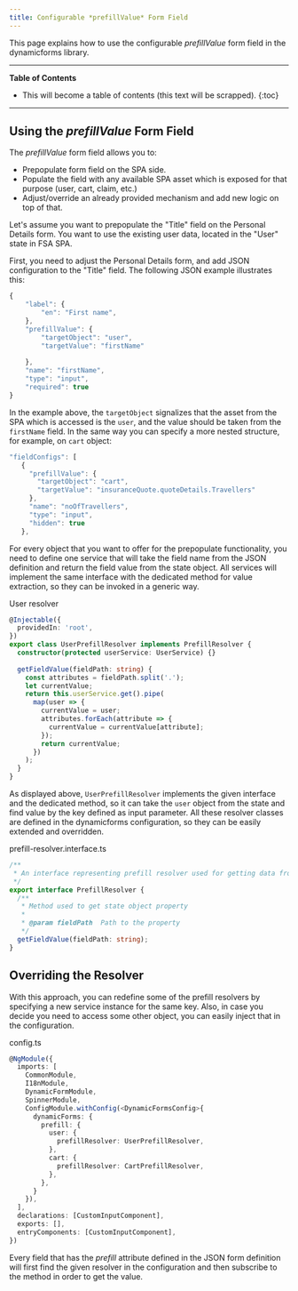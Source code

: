 ```yaml
---
title: Configurable *prefillValue* Form Field 
---
```


This page explains how to use the configurable *prefillValue* form field in the dynamicforms library. 



***

**Table of Contents**

- This will become a table of contents (this text will be scrapped).
{:toc}

***

## Using the *prefillValue* Form Field

The *prefillValue* form field allows you to:

- Prepopulate form field on the SPA side.
- Populate the field with any available SPA asset which is exposed for that purpose (user, cart, claim, etc.)
- Adjust/override an already provided mechanism and add new logic on top of that.

Let's assume you want to prepopulate the "Title" field on the Personal Details form. You want to use the existing user data, located in the "User" state in FSA SPA. 

First, you need to adjust the Personal Details form, and add JSON configuration to the "Title" field. The following JSON example illustrates this:

```typescript
{
    "label": {
        "en": "First name",
    },
    "prefillValue": {
        "targetObject": "user",
        "targetValue": "firstName"
 
    },
    "name": "firstName",
    "type": "input",
    "required": true
}
```

In the example above, the `targetObject` signalizes that the asset from the SPA which is accessed is the `user`, and the value should be taken from the `firstName` field. In the same way you can specify a more nested structure, for example, on `cart` object:

```typescript
"fieldConfigs": [
   {
     "prefillValue": {
       "targetObject": "cart",
       "targetValue": "insuranceQuote.quoteDetails.Travellers"
     },
     "name": "noOfTravellers",
     "type": "input",
     "hidden": true
   },
```

For every object that you want to offer for the prepopulate functionality, you need to define one service that will take the field name from the JSON definition and return the field value from the state object. 
All services will implement the same interface with the dedicated method for value extraction, so they can be invoked in a generic way.

User resolver

```typescript
@Injectable({
  providedIn: 'root',
})
export class UserPrefillResolver implements PrefillResolver {
  constructor(protected userService: UserService) {}
 
  getFieldValue(fieldPath: string) {
    const attributes = fieldPath.split('.');
    let currentValue;
    return this.userService.get().pipe(
      map(user => {
        currentValue = user;
        attributes.forEach(attribute => {
          currentValue = currentValue[attribute];
        });
        return currentValue;
      })
    );
  }
}
```

As displayed above, `UserPrefillResolver` implements the given interface and the dedicated method, so it can take the `user` object from the state and find value by the key defined as input parameter. All these resolver classes are defined in the dynamicforms configuration, so they can be easily extended and overridden.

prefill-resolver.interface.ts

```typescript
/**
 * An interface representing prefill resolver used for getting data from application state.
 */
export interface PrefillResolver {
  /**
   * Method used to get state object property
   *
   * @param fieldPath  Path to the property
   */
  getFieldValue(fieldPath: string);
}
```

## Overriding the Resolver 

With this approach, you can redefine some of the prefill resolvers by specifying a new service instance for the same key. Also, in case you decide you need to access some other object, you can easily inject that in the configuration. 

config.ts

```typescript
@NgModule({
  imports: [
    CommonModule,
    I18nModule,
    DynamicFormModule,
    SpinnerModule,
    ConfigModule.withConfig(<DynamicFormsConfig>{ 
      dynamicForms: {
        prefill: {
          user: {
            prefillResolver: UserPrefillResolver,
          },
          cart: {
            prefillResolver: CartPrefillResolver,
          },
        },
      }
    }),
  ],
  declarations: [CustomInputComponent],
  exports: [],
  entryComponents: [CustomInputComponent],
})
```

Every field that has the *prefill* attribute defined in the JSON form definition will first find the given resolver in the configuration and then subscribe to the method in order to get the value.